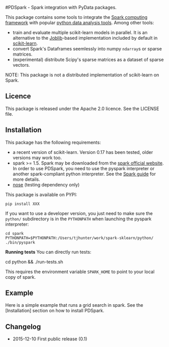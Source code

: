 #PDSpark - Spark integration with PyData packages.

This package contains some tools to integrate the [Spark computing framework](http://spark.apache.org/) with popular [python data analysis tools](http://pydata.org/). Among other tools:
 - train and evaluate multiple scikit-learn models in parallel. It is an alternative to the [Joblib](https://pythonhosted.org/joblib/parallel.html)-based implementation included by default in [scikit-learn](http://scikit-learn.org/stable/).
 - convert Spark's Dataframes seemlessly into numpy `ndarray`s or sparse matrices.
 - (experimental) distribute Scipy's sparse matrices as a dataset of sparse vectors.

  NOTE: This package is not a distributed implementation of scikit-learn on Spark.

## Licence

This package is released under the Apache 2.0 licence. See the LICENSE file.

## Installation

This package has the following requirements:
 - a recent version of scikit-learn. Version 0.17 has been tested, older versions may work too.
 - spark >= 1.5. Spark may be downloaded from the [spark official website](http://spark.apache.org/). In order to use PDSpark, you need to use the pyspark interpreter or another spark-compliant python interpreter. See the [Spark guide](https://spark.apache.org/docs/0.9.0/python-programming-guide.html) for more details.
 - [nose](https://nose.readthedocs.org) (testing dependency only)

This package is available on PYPI:

	pip install XXX

If you want to use a developer version, you just need to make sure the `python/` subdirectory is in the `PYTHONPATH` when launching the pyspark interpreter:

	cd spark
	PYTHONPATH=$PYTHONPATH:/Users/tjhunter/work/spark-sklearn/python/ ./bin/pyspark

__Running tests__ You can directly run tests:

  cd python && ./run-tests.sh

This requires the environment variable `SPARK_HOME` to point to your local copy of spark.

## Example

Here is a simple example that runs a grid search in spark. See the [Installation] section on how to install PDSpark.


## Changelog

- 2015-12-10 First public release (0.1)


